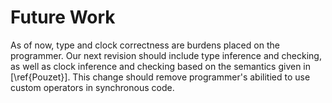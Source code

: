 # Future Work

As of now, type and clock correctness are burdens placed
on the programmer. Our next revision should include type inference
and checking, as well as clock inference and checking based on the semantics
given in [\ref{Pouzet}]. This change should remove programmer's abilitied
to use custom operators in synchronous code.